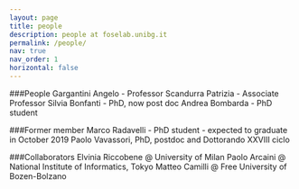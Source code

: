 ```yaml
---
layout: page
title: people
description: people at foselab.unibg.it
permalink: /people/
nav: true
nav_order: 1
horizontal: false
---
```


###People
    Gargantini Angelo - Professor
    Scandurra Patrizia - Associate Professor
    Silvia Bonfanti - PhD, now post doc
    Andrea Bombarda - PhD student

###Former member
    Marco Radavelli - PhD student - expected to graduate in October 2019
    Paolo Vavassori, PhD, postdoc and Dottorando XXVIII ciclo

###Collaborators
    Elvinia Riccobene @ University of Milan
    Paolo Arcaini @ National Institute of Informatics, Tokyo
    Matteo Camilli @ Free University of Bozen-Bolzano
